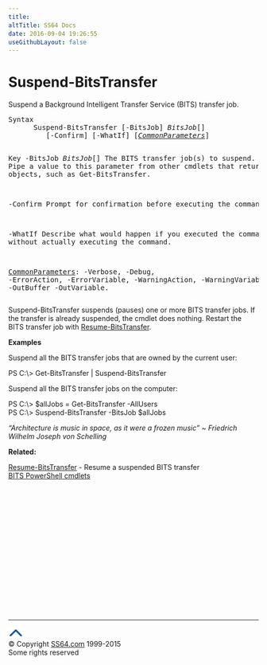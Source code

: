 ```yaml
---
title:
altTitle: SS64 Docs
date: 2016-09-04 19:26:55
useGithubLayout: false
---
```

<!-- #BeginLibraryItem "/Library/head_ps.lbi" --><!-- #EndLibraryItem --><h1>Suspend-BitsTransfer</h1> 
<p>Suspend a Background Intelligent Transfer Service (BITS) transfer job.</p>
<pre>Syntax
      Suspend-BitsTransfer [-BitsJob] <i>BitsJob</i>[]
         [-Confirm] [-WhatIf] [<a href="common.html"><i>CommonParameters</i></a>]

Key
   -BitsJob <i>BitsJob</i>[]
       The BITS transfer job(s) to suspend.
       Pipe a value to this parameter from other cmdlets that return BitsJob objects, such as Get-BitsTransfer.

   -Confirm
       Prompt for confirmation before executing the command.

   -WhatIf
       Describe what would happen if you executed the command, without actually executing the command.

   <a href="common.html">CommonParameters</a>:
       -Verbose, -Debug, -ErrorAction, -ErrorVariable, -WarningAction, -WarningVariable,
       -OutBuffer -OutVariable.</pre>
<p>Suspend-BitsTransfer  suspends (pauses) one or more BITS transfer jobs. If the transfer is already suspended, the cmdlet does nothing. Restart the BITS transfer job with <a href="resume-bitstransfer.html">Resume-BitsTransfer</a>.</p>
<p><b>Examples</b></p>
<p>Suspend all the BITS transfer jobs that are owned by the current user:</p>
<p><span class="code">PS C:\&gt; Get-BitsTransfer | Suspend-BitsTransfer</span></p>
<p>Suspend all the BITS transfer jobs on the computer:</p>
<p><span class="code">PS C:\&gt; $allJobs = Get-BitsTransfer -AllUsers<br>
PS C:\&gt; Suspend-BitsTransfer -BitsJob $allJobs</span></p>
<p class="quote"><i>“Architecture is music in space, as it were a frozen music” ~ Friedrich Wilhelm Joseph von Schelling</i></p>
<p><b>Related:</b></p>
<p><a href="resume-bitstransfer.html">Resume-BitsTransfer</a> - Resume a suspended BITS transfer<br>
<a href="bits.html">BITS PowerShell cmdlets</a></p><!-- #BeginLibraryItem "/Library/foot_ps.lbi" --><p>
<!-- PowerShell300 -->
<ins class="adsbygoogle" style="display:inline-block;width:300px;height:250px" data-ad-client="ca-pub-6140977852749469" data-ad-slot="6253539900"></ins>
<script>
(adsbygoogle = window.adsbygoogle || []).push({});
</script></p>
<hr>
<div id="bl" class="footer"><a href="suspend-bitstransfer.html#"><img src="../images/top.png" width="30" height="22" alt="Back to the Top"></a></div>
<div id="br" class="footer, tagline">© Copyright <a href="http://ss64.com/">SS64.com</a> 1999-2015<br>
Some rights reserved</div><!-- #EndLibraryItem -->

